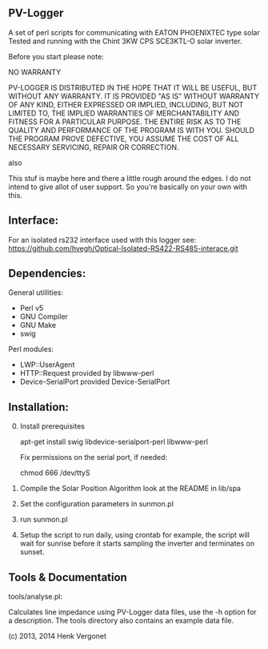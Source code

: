 PV-Logger
---------
A set of perl scripts for communicating with EATON PHOENIXTEC type solar
Tested and running with the Chint 3KW CPS SCE3KTL-O solar inverter.

Before you start please note:

NO WARRANTY

PV-LOGGER IS DISTRIBUTED IN THE HOPE THAT IT WILL BE USEFUL, BUT WITHOUT ANY WARRANTY. IT IS PROVIDED "AS IS" WITHOUT WARRANTY OF ANY KIND, EITHER EXPRESSED OR IMPLIED, INCLUDING, BUT NOT LIMITED TO, THE IMPLIED WARRANTIES OF MERCHANTABILITY AND FITNESS FOR A PARTICULAR PURPOSE. THE ENTIRE RISK AS TO THE QUALITY AND PERFORMANCE OF THE PROGRAM IS WITH YOU. SHOULD THE PROGRAM PROVE DEFECTIVE, YOU ASSUME THE COST OF ALL NECESSARY SERVICING, REPAIR OR CORRECTION.

also

This stuf is maybe here and there a little rough around the edges. I do not
intend to give allot of user support. So you're basically on your own with this.

Interface:
----------
For an isolated rs232 interface used with this logger see:
https://github.com/hvegh/Optical-Isolated-RS422-RS485-interace.git

Dependencies:
-------------

General utillities:
  - Perl v5
  - GNU Compiler
  - GNU Make
  - swig

Perl modules:
  - LWP::UserAgent
  - HTTP::Request
	provided by libwww-perl
  - Device-SerialPort
	provided Device-SerialPort

Installation:
-------------

0. Install prerequisites

   apt-get install swig libdevice-serialport-perl libwww-perl

   Fix permissions on the serial port, if needed:

   chmod 666 /dev/ttyS<xyz>

1. Compile the Solar Position Algorithm
   look at the README in lib/spa

2. Set the configuration parameters in sunmon.pl

3. run sunmon.pl

4. Setup the script to run daily, using crontab for example, the script will wait for sunrise before it starts sampling the inverter and terminates on sunset.


Tools & Documentation
---------------------

tools/analyse.pl:

Calculates line impedance using PV-Logger data files, use the -h option for a description. The tools directory also contains an example data file.


(c) 2013, 2014 Henk Vergonet
